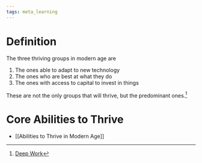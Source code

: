 ```yaml
---
tags: meta_learning
---
```


# Definition

The three thriving groups in modern age are

1) The ones able to adapt to new technology
2) The ones who are best at what they do
3) The ones with access to capital to invest in things

These are not the only groups that will thrive, but the predominant ones.[^1]

# Core Abilities to Thrive
- [[Abilities to Thrive in Modern Age]]

[^1]: [Deep Work](zotero://open-pdf/library/items/J6AK883D?page=19)